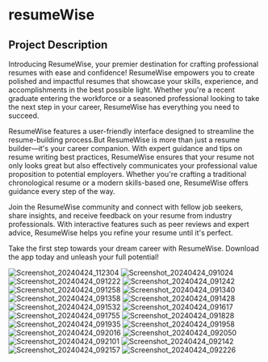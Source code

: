 # resumeWise

## Project Description

Introducing ResumeWise, your premier destination for crafting professional resumes with ease and confidence! ResumeWise empowers you to create polished and impactful resumes that showcase your skills, experience, and accomplishments in the best possible light. Whether you're a recent graduate entering the workforce or a seasoned professional looking to take the next step in your career, ResumeWise has everything you need to succeed.

ResumeWise features a user-friendly interface designed to streamline the resume-building process.But ResumeWise is more than just a resume builder—it's your career companion. With expert guidance and tips on resume writing best practices, ResumeWise ensures that your resume not only looks great but also effectively communicates your professional value proposition to potential employers. Whether you're crafting a traditional chronological resume or a modern skills-based one, ResumeWise offers guidance every step of the way.

Join the ResumeWise community and connect with fellow job seekers, share insights, and receive feedback on your resume from industry professionals. With interactive features such as peer reviews and expert advice, ResumeWise helps you refine your resume until it's perfect.

Take the first step towards your dream career with ResumeWise. Download the app today and unleash your full potential!

![Screenshot_20240424_112304](https://github.com/veerapatadia/resume_wise/assets/150000048/55eb2dcb-5d9e-4456-96a8-f39f4a3cebd4)
![Screenshot_20240424_091024](https://github.com/veerapatadia/resume_wise/assets/150000048/655927c7-5862-4348-8667-c01a58837004)
![Screenshot_20240424_091222](https://github.com/veerapatadia/resume_wise/assets/150000048/eaddfd46-3e2c-4f25-8dd9-7d60637761e6)
![Screenshot_20240424_091242](https://github.com/veerapatadia/resume_wise/assets/150000048/ac3f993e-a280-4bf0-8d30-6fb3b236a2a3)
![Screenshot_20240424_091258](https://github.com/veerapatadia/resume_wise/assets/150000048/8ec1a1bc-db7e-4b24-a921-48a4c4c68dcd)
![Screenshot_20240424_091340](https://github.com/veerapatadia/resume_wise/assets/150000048/b9d1ad38-34d2-4c69-b6a9-3e325b429c07)
![Screenshot_20240424_091358](https://github.com/veerapatadia/resume_wise/assets/150000048/46fef7c3-51c3-43ae-b60b-c1a3238e3b20)
![Screenshot_20240424_091428](https://github.com/veerapatadia/resume_wise/assets/150000048/d4b793de-1b78-46cb-98d8-300cc2c03308)
![Screenshot_20240424_091532](https://github.com/veerapatadia/resume_wise/assets/150000048/c1fe2e40-7223-40cb-aa6b-61a389c7f65c)
![Screenshot_20240424_091617](https://github.com/veerapatadia/resume_wise/assets/150000048/c88500b0-c786-4dcd-9ee3-81f91ff911ab)
![Screenshot_20240424_091755](https://github.com/veerapatadia/resume_wise/assets/150000048/589e8460-b48e-414c-b569-4986f7bd0dff)
![Screenshot_20240424_091828](https://github.com/veerapatadia/resume_wise/assets/150000048/667352da-6732-4063-9b8d-7690961db83c)
![Screenshot_20240424_091935](https://github.com/veerapatadia/resume_wise/assets/150000048/3c4c076d-2108-4550-9ef5-2a47d95cc229)
![Screenshot_20240424_091958](https://github.com/veerapatadia/resume_wise/assets/150000048/7023452c-3829-4b2a-9029-145ea9baa55e)
![Screenshot_20240424_092016](https://github.com/veerapatadia/resume_wise/assets/150000048/334cb2d6-a612-440b-a71a-e558efaab720)
![Screenshot_20240424_092050](https://github.com/veerapatadia/resume_wise/assets/150000048/a074b383-e52c-4702-8834-3031cc31912d)
![Screenshot_20240424_092101](https://github.com/veerapatadia/resume_wise/assets/150000048/b1cf7180-ce42-4096-9adb-bf59b5d3ce8a)
![Screenshot_20240424_092142](https://github.com/veerapatadia/resume_wise/assets/150000048/4d0a3521-2bb4-4e82-9f0a-bdb61e053de1)
![Screenshot_20240424_092157](https://github.com/veerapatadia/resume_wise/assets/150000048/2d41fddf-a208-4256-8e25-cfab21104e81)
![Screenshot_20240424_092226](https://github.com/veerapatadia/resume_wise/assets/150000048/e7af3273-a2e8-4a7c-a7e7-908dbd0ca92e)





